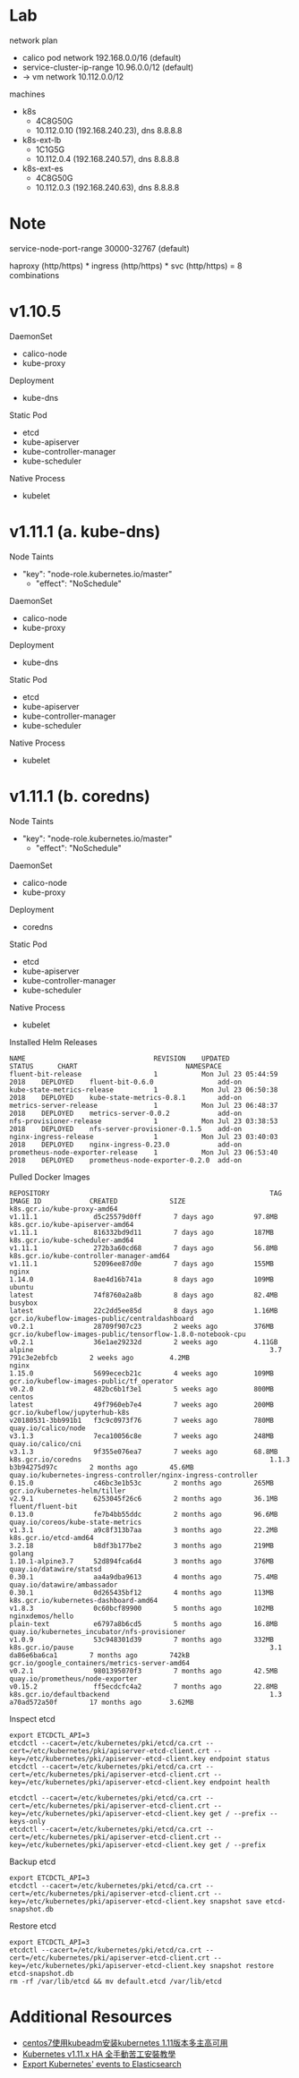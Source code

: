 # Lab

network plan

* calico pod network 192.168.0.0/16 (default)
* service-cluster-ip-range 10.96.0.0/12 (default)
* -> vm network 10.112.0.0/12

machines

* k8s
  * 4C8G50G
  * 10.112.0.10 (192.168.240.23), dns 8.8.8.8
* k8s-ext-lb
  * 1C1G5G
  * 10.112.0.4 (192.168.240.57), dns 8.8.8.8
* k8s-ext-es
  * 4C8G50G
  * 10.112.0.3 (192.168.240.63), dns 8.8.8.8

# Note

service-node-port-range 30000-32767 (default)

haproxy (http/https) * ingress (http/https) * svc (http/https) = 8 combinations

# v1.10.5

DaemonSet

* calico-node
* kube-proxy

Deployment

* kube-dns

Static Pod

* etcd
* kube-apiserver
* kube-controller-manager
* kube-scheduler

Native Process

* kubelet

# v1.11.1 (a. kube-dns)

Node Taints

* "key": "node-role.kubernetes.io/master"
  * "effect": "NoSchedule"

DaemonSet

* calico-node
* kube-proxy

Deployment

* kube-dns

Static Pod

* etcd
* kube-apiserver
* kube-controller-manager
* kube-scheduler

Native Process

* kubelet

# v1.11.1 (b. coredns)

Node Taints

* "key": "node-role.kubernetes.io/master"
  * "effect": "NoSchedule"

DaemonSet

* calico-node
* kube-proxy

Deployment

* coredns

Static Pod

* etcd
* kube-apiserver
* kube-controller-manager
* kube-scheduler

Native Process

* kubelet

Installed Helm Releases

```
NAME                                REVISION    UPDATED                     STATUS      CHART                           NAMESPACE
fluent-bit-release                  1           Mon Jul 23 05:44:59 2018    DEPLOYED    fluent-bit-0.6.0                add-on   
kube-state-metrics-release          1           Mon Jul 23 06:50:38 2018    DEPLOYED    kube-state-metrics-0.8.1        add-on   
metrics-server-release              1           Mon Jul 23 06:48:37 2018    DEPLOYED    metrics-server-0.0.2            add-on   
nfs-provisioner-release             1           Mon Jul 23 03:38:53 2018    DEPLOYED    nfs-server-provisioner-0.1.5    add-on   
nginx-ingress-release               1           Mon Jul 23 03:40:03 2018    DEPLOYED    nginx-ingress-0.23.0            add-on   
prometheus-node-exporter-release    1           Mon Jul 23 06:53:40 2018    DEPLOYED    prometheus-node-exporter-0.2.0  add-on   
```

Pulled Docker Images

```
REPOSITORY                                                       TAG                  IMAGE ID            CREATED             SIZE
k8s.gcr.io/kube-proxy-amd64                                      v1.11.1              d5c25579d0ff        7 days ago          97.8MB
k8s.gcr.io/kube-apiserver-amd64                                  v1.11.1              816332bd9d11        7 days ago          187MB
k8s.gcr.io/kube-scheduler-amd64                                  v1.11.1              272b3a60cd68        7 days ago          56.8MB
k8s.gcr.io/kube-controller-manager-amd64                         v1.11.1              52096ee87d0e        7 days ago          155MB
nginx                                                            1.14.0               8ae4d16b741a        8 days ago          109MB
ubuntu                                                           latest               74f8760a2a8b        8 days ago          82.4MB
busybox                                                          latest               22c2dd5ee85d        8 days ago          1.16MB
gcr.io/kubeflow-images-public/centraldashboard                   v0.2.1               28709f907c23        2 weeks ago         376MB
gcr.io/kubeflow-images-public/tensorflow-1.8.0-notebook-cpu      v0.2.1               36e1ae29232d        2 weeks ago         4.11GB
alpine                                                           3.7                  791c3e2ebfcb        2 weeks ago         4.2MB
nginx                                                            1.15.0               5699ececb21c        4 weeks ago         109MB
gcr.io/kubeflow-images-public/tf_operator                        v0.2.0               482bc6b1f3e1        5 weeks ago         800MB
centos                                                           latest               49f7960eb7e4        7 weeks ago         200MB
gcr.io/kubeflow/jupyterhub-k8s                                   v20180531-3bb991b1   f3c9c0973f76        7 weeks ago         780MB
quay.io/calico/node                                              v3.1.3               7eca10056c8e        7 weeks ago         248MB
quay.io/calico/cni                                               v3.1.3               9f355e076ea7        7 weeks ago         68.8MB
k8s.gcr.io/coredns                                               1.1.3                b3b94275d97c        2 months ago        45.6MB
quay.io/kubernetes-ingress-controller/nginx-ingress-controller   0.15.0               c46bc3e1b53c        2 months ago        265MB
gcr.io/kubernetes-helm/tiller                                    v2.9.1               6253045f26c6        2 months ago        36.1MB
fluent/fluent-bit                                                0.13.0               fe7b4bb55ddc        2 months ago        96.6MB
quay.io/coreos/kube-state-metrics                                v1.3.1               a9c8f313b7aa        3 months ago        22.2MB
k8s.gcr.io/etcd-amd64                                            3.2.18               b8df3b177be2        3 months ago        219MB
golang                                                           1.10.1-alpine3.7     52d894fca6d4        3 months ago        376MB
quay.io/datawire/statsd                                          0.30.1               aa4a9dba9613        4 months ago        75.4MB
quay.io/datawire/ambassador                                      0.30.1               0d265435bf12        4 months ago        113MB
k8s.gcr.io/kubernetes-dashboard-amd64                            v1.8.3               0c60bcf89900        5 months ago        102MB
nginxdemos/hello                                                 plain-text           e6797a8b6cd5        5 months ago        16.8MB
quay.io/kubernetes_incubator/nfs-provisioner                     v1.0.9               53c948301d39        7 months ago        332MB
k8s.gcr.io/pause                                                 3.1                  da86e6ba6ca1        7 months ago        742kB
gcr.io/google_containers/metrics-server-amd64                    v0.2.1               9801395070f3        7 months ago        42.5MB
quay.io/prometheus/node-exporter                                 v0.15.2              ff5ecdcfc4a2        7 months ago        22.8MB
k8s.gcr.io/defaultbackend                                        1.3                  a70ad572a50f        17 months ago       3.62MB
```

Inspect etcd

```
export ETCDCTL_API=3
etcdctl --cacert=/etc/kubernetes/pki/etcd/ca.crt --cert=/etc/kubernetes/pki/apiserver-etcd-client.crt --key=/etc/kubernetes/pki/apiserver-etcd-client.key endpoint status
etcdctl --cacert=/etc/kubernetes/pki/etcd/ca.crt --cert=/etc/kubernetes/pki/apiserver-etcd-client.crt --key=/etc/kubernetes/pki/apiserver-etcd-client.key endpoint health

etcdctl --cacert=/etc/kubernetes/pki/etcd/ca.crt --cert=/etc/kubernetes/pki/apiserver-etcd-client.crt --key=/etc/kubernetes/pki/apiserver-etcd-client.key get / --prefix --keys-only
etcdctl --cacert=/etc/kubernetes/pki/etcd/ca.crt --cert=/etc/kubernetes/pki/apiserver-etcd-client.crt --key=/etc/kubernetes/pki/apiserver-etcd-client.key get / --prefix
```

Backup etcd

```
export ETCDCTL_API=3
etcdctl --cacert=/etc/kubernetes/pki/etcd/ca.crt --cert=/etc/kubernetes/pki/apiserver-etcd-client.crt --key=/etc/kubernetes/pki/apiserver-etcd-client.key snapshot save etcd-snapshot.db
```

Restore etcd

```
export ETCDCTL_API=3
etcdctl --cacert=/etc/kubernetes/pki/etcd/ca.crt --cert=/etc/kubernetes/pki/apiserver-etcd-client.crt --key=/etc/kubernetes/pki/apiserver-etcd-client.key snapshot restore etcd-snapshot.db
rm -rf /var/lib/etcd && mv default.etcd /var/lib/etcd
```

# Additional Resources

* [centos7使用kubeadm安装kubernetes 1.11版本多主高可用](https://www.kubernetes.org.cn/4256.html)
* [Kubernetes v1.11.x HA 全手動苦工安裝教學](https://kairen.github.io/2018/07/09/kubernetes/deploy/manual-v1.11/)
* [Export Kubernetes' events to Elasticsearch](https://github.com/alauda/event-exporter)
